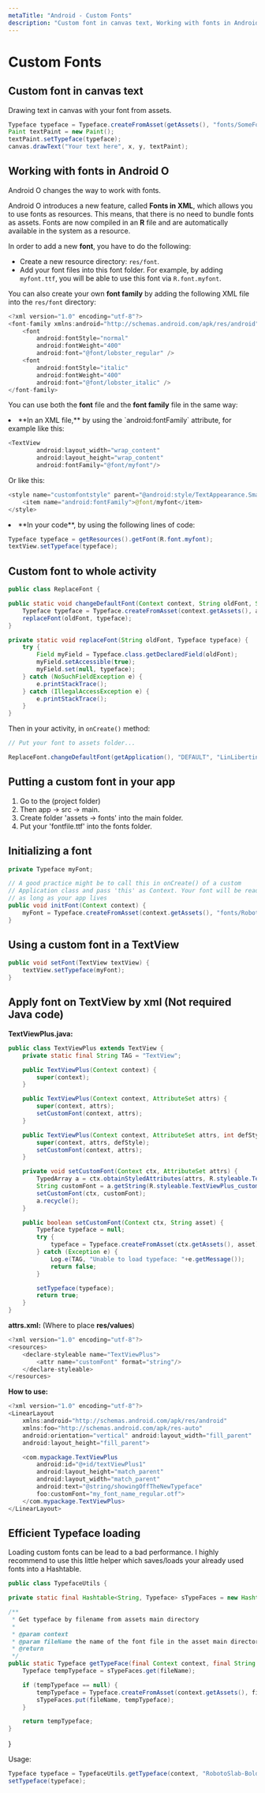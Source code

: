 ```yaml
---
metaTitle: "Android - Custom Fonts"
description: "Custom font in canvas text, Working with fonts in Android O, Custom font to whole activity, Putting a custom font in your app, Initializing a font, Using a custom font in a TextView, Apply font on TextView by xml (Not required Java code), Efficient Typeface loading"
---
```


# Custom Fonts



## Custom font in canvas text


Drawing text in canvas with your font from assets.

```java
Typeface typeface = Typeface.createFromAsset(getAssets(), "fonts/SomeFont.ttf");
Paint textPaint = new Paint();
textPaint.setTypeface(typeface);
canvas.drawText("Your text here", x, y, textPaint);

```



## Working with fonts in Android O


Android O changes the way to work with fonts.

Android O introduces a new feature, called **Fonts in XML**, which allows you to use fonts as resources. This means, that there is no need to bundle fonts as assets. Fonts are now compiled in an **R** file and are automatically available in the system as a resource.

In order to add a new **font**, you have to do the following:

- Create a new resource directory: `res/font`.
- Add your font files into this font folder. For example, by adding `myfont.ttf`, you will be able to use this font via `R.font.myfont`.

You can also create your own **font family** by adding the following XML file into the `res/font` directory:

```java
<?xml version="1.0" encoding="utf-8"?>
<font-family xmlns:android="http://schemas.android.com/apk/res/android">
    <font
        android:fontStyle="normal"
        android:fontWeight="400"
        android:font="@font/lobster_regular" />
    <font
        android:fontStyle="italic"
        android:fontWeight="400"
        android:font="@font/lobster_italic" />
</font-family>

```

You can use both the **font** file and the **font family** file in the same way:

<li>
**In an XML file,** by using the `android:fontFamily` attribute, for example like this:

```java
<TextView
        android:layout_width="wrap_content"
        android:layout_height="wrap_content"
        android:fontFamily="@font/myfont"/>

```


Or like this:

```java
<style name="customfontstyle" parent="@android:style/TextAppearance.Small">
    <item name="android:fontFamily">@font/myfont</item>
</style>

```


</li>
<li>
**In your code**, by using the following lines of code:

```java
Typeface typeface = getResources().getFont(R.font.myfont);
textView.setTypeface(typeface);

```


</li>



## Custom font to whole activity


```java
public class ReplaceFont {

public static void changeDefaultFont(Context context, String oldFont, String assetsFont) {
    Typeface typeface = Typeface.createFromAsset(context.getAssets(), assetsFont);
    replaceFont(oldFont, typeface);
}

private static void replaceFont(String oldFont, Typeface typeface) {
    try {
        Field myField = Typeface.class.getDeclaredField(oldFont);
        myField.setAccessible(true);
        myField.set(null, typeface);
    } catch (NoSuchFieldException e) {
        e.printStackTrace();
    } catch (IllegalAccessException e) {
        e.printStackTrace();
    }
}

```

Then in your activity, in `onCreate()` method:

```java
// Put your font to assets folder...

ReplaceFont.changeDefaultFont(getApplication(), "DEFAULT", "LinLibertine.ttf");

```



## Putting a custom font in your app


1. Go to the (project folder)
1. Then app -> src -> main.
1. Create folder 'assets -> fonts' into the main folder.
1. Put your 'fontfile.ttf' into the fonts folder.



## Initializing a font


```java
private Typeface myFont;

// A good practice might be to call this in onCreate() of a custom
// Application class and pass 'this' as Context. Your font will be ready to use
// as long as your app lives
public void initFont(Context context) {
    myFont = Typeface.createFromAsset(context.getAssets(), "fonts/Roboto-Light.ttf");
}

```



## Using a custom font in a TextView


```java
public void setFont(TextView textView) {
    textView.setTypeface(myFont);    
}

```



## Apply font on TextView by xml (Not required Java code)


**TextViewPlus.java:**

```java
public class TextViewPlus extends TextView {
    private static final String TAG = "TextView";

    public TextViewPlus(Context context) {
        super(context);
    }

    public TextViewPlus(Context context, AttributeSet attrs) {
        super(context, attrs);
        setCustomFont(context, attrs);
    }

    public TextViewPlus(Context context, AttributeSet attrs, int defStyle) {
        super(context, attrs, defStyle);
        setCustomFont(context, attrs);
    }

    private void setCustomFont(Context ctx, AttributeSet attrs) {
        TypedArray a = ctx.obtainStyledAttributes(attrs, R.styleable.TextViewPlus);
        String customFont = a.getString(R.styleable.TextViewPlus_customFont);
        setCustomFont(ctx, customFont);
        a.recycle();
    }

    public boolean setCustomFont(Context ctx, String asset) {
        Typeface typeface = null;
        try {
            typeface = Typeface.createFromAsset(ctx.getAssets(), asset);
        } catch (Exception e) {
            Log.e(TAG, "Unable to load typeface: "+e.getMessage());
            return false;
        }

        setTypeface(typeface);
        return true;
    }
}

```

**attrs.xml:** (Where to place **res/values**)

```java
<?xml version="1.0" encoding="utf-8"?>
<resources>
    <declare-styleable name="TextViewPlus">
        <attr name="customFont" format="string"/>
    </declare-styleable>
</resources>

```

**How to use:**

```java
<?xml version="1.0" encoding="utf-8"?>
<LinearLayout 
    xmlns:android="http://schemas.android.com/apk/res/android"
    xmlns:foo="http://schemas.android.com/apk/res-auto"
    android:orientation="vertical" android:layout_width="fill_parent"
    android:layout_height="fill_parent">

    <com.mypackage.TextViewPlus
        android:id="@+id/textViewPlus1"
        android:layout_height="match_parent"
        android:layout_width="match_parent"
        android:text="@string/showingOffTheNewTypeface"
        foo:customFont="my_font_name_regular.otf">
    </com.mypackage.TextViewPlus>
</LinearLayout>

```



## Efficient Typeface loading


Loading custom fonts can be lead to a bad performance. I highly recommend to use this little helper which saves/loads your already used fonts into a Hashtable.

```java
public class TypefaceUtils {

private static final Hashtable<String, Typeface> sTypeFaces = new Hashtable<>();

/**
 * Get typeface by filename from assets main directory
 *
 * @param context
 * @param fileName the name of the font file in the asset main directory
 * @return
 */
public static Typeface getTypeFace(final Context context, final String fileName) {
    Typeface tempTypeface = sTypeFaces.get(fileName);

    if (tempTypeface == null) {
        tempTypeface = Typeface.createFromAsset(context.getAssets(), fileName);
        sTypeFaces.put(fileName, tempTypeface);
    }

    return tempTypeface;
}

```

}

Usage:

```java
Typeface typeface = TypefaceUtils.getTypeface(context, "RobotoSlab-Bold.ttf");
setTypeface(typeface);

```

